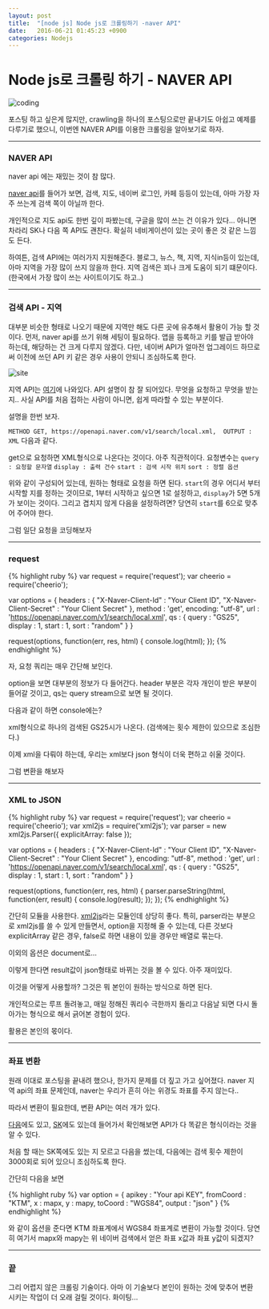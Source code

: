 ```yaml
---
layout: post
title:  "[node js] Node js로 크롤링하기 -naver API"
date:   2016-06-21 01:45:23 +0900
categories: Nodejs
---
```


# Node js로 크롤링 하기 - NAVER API

![coding](https://images.unsplash.com/photo-1417733403748-83bbc7c05140?ixlib=rb-0.3.5&q=80&fm=jpg&crop=entropy&s=1df0633aecd7ac2763d7548c671cebf9)

포스팅 하고 싶은게 많지만, crawling을 하나의 포스팅으로만 끝내기도 아쉽고 예제를 다루기로 했으니, 이번엔 NAVER API를 이용한 크롤링을 알아보기로 하자.

---

### NAVER API

naver api 에는 재밌는 것이 참 많다.

[naver api](http://developer.naver.com/wiki/pages/SrchAPI)를 들어가 보면, 검색, 지도, 네이버 로그인, 카페 등등이 있는데, 아마 가장 자주 쓰는게 검색 쪽이 아닐까 한다. 

개인적으로 지도 api도 한번 깊이 파봤는데, 구글을 많이 쓰는 건 이유가 있다... 아니면 차라리 SK나 다음 쪽 API도 괜찬다. 확실히 네비게이션이 있는 곳이 좋은 것 같은 느낌도 든다.

하여튼, 검색 API에는 여러가지 지원해준다. 블로그, 뉴스, 책, 지역, 지식in등이 있는데, 아마 지역을 가장 많이 쓰지 않을까 한다. 
지역 검색은 꾀나 크게 도움이 되기 떄문이다. (한국에서 가장 많이 쓰는 사이트이기도 하고..)

---

### 검색 API - 지역

대부분 비슷한 형태로 나오기 때문에 지역만 해도 다른 곳에 유추해서 활용이 가능 할 것이다.
먼저, naver api를 쓰기 위해 세팅이 필요하다. 앱을 등록하고 키를 발급 받아야 하는데, 해당하는 건 크게 다루지 않겠다. 다만, 네이버 API가 얼마전 업그레이드 하므로써 이전에 쓰던 API 키 같은 경우 사용이 안되니 조심하도록 한다.

![site](https://images.unsplash.com/photo-1452882628481-6a2da9481239?ixlib=rb-0.3.5&q=80&fm=jpg&crop=entropy&s=955801ecdc6020a1dd8403fdee1fd635)

지역 API는 [여기](https://developers.naver.com/docs/search/local)에 나와있다.
API 설명이 참 잘 되어있다. 무엇을 요청하고 무엇을 받는지..
사실 API를 처음 접하는 사람이 아니면, 쉽게 따라할 수 있는 부분이다.

설명을 한번 보자.

`METHOD GET, https://openapi.naver.com/v1/search/local.xml,  OUTPUT : XML`
다음과 같다.

get으로 요청하면 XML형식으로 나온다는 것이다. 아주 직관적이다.
요청변수는 
`query : 요청할 문자열`
`display : 출력 건수`
`start : 검색 시작 위치`
`sort : 정렬 옵션`

위와 같이 구성되어 있는데, 원하는 형태로 요청을 하면 된다.
`start`의 경우 어디서 부터 시작할 지를 정하는 것이므로, 1부터 시작하고 싶으면 1로 설정하고, `display`가 5면 5개가 보이는 것이다. 그리고 겹치지 않게 다음을 설정하려면? 당연히 `start`를 6으로 맞추어 주어야 한다.

그럼 일단 요청을 코딩해보자 

---

### request

{% highlight ruby %}
var request = require('request');
var cheerio = require('cheerio');

var options = {
	headers : {
		"X-Naver-Client-Id" : "Your Client ID",
		"X-Naver-Client-Secret" : "Your Client Secret"
	},
	method : 'get',
	encoding: "utf-8",
	url : 'https://openapi.naver.com/v1/search/local.xml',
	qs : {
	  query : "GS25",
	  display : 1,
	  start : 1,
	  sort : "random"
	}
}

request(options, function(err, res, html) {
	console.log(html);
});
{% endhighlight %}

자, 요청 쿼리는 매우 간단해 보인다.

option을 보면 대부분의 정보가 다 들어간다.
header 부분은 각자 개인이 받은 부분이 들어갈 것이고, 
qs는 query stream으로 보면 될 것이다. 

다음과 같이 하면 console에는? 

xml형식으로 하나의 검색된 GS25시가 나온다.
(검색에는 횟수 제한이 있으므로 조심한다.)

이제 xml을 다뤄야 하는데, 우리는 xml보다 json 형식이 더욱 편하고 쉬울 것이다.

그럼 변환을 해보자

---

### XML to JSON

{% highlight ruby %}
var request = require('request');
var cheerio = require('cheerio');
var xml2js = require('xml2js');
var parser = new xml2js.Parser({
    explicitArray: false
});

var options = {
	headers : {
		"X-Naver-Client-Id" : "Your Client ID",
		"X-Naver-Client-Secret" : "Your Client Secret"
	},
	encoding: "utf-8",
	method : 'get',
	url : 'https://openapi.naver.com/v1/search/local.xml',
	qs : {
	  query : "GS25",
	  display : 1,
	  start : 1,
	  sort : "random"
	}
}

request(options, function(err, res, html) {
	parser.parseString(html, function(err, result) {
		console.log(result);
	});
});
{% endhighlight %}


간단히 모듈을 사용한다.
[xml2js](https://www.npmjs.com/package/xml2js)라는 모듈인데 상당히 좋다.
특히, parser라는 부분으로 xml2js를 쓸 수 있게 만들면서, option을 지정해 줄 수 있는데, 다른 것보다 explicitArray 같은 경우, false로 하면 내용이 있을 경우만 배열로 묶는다.

이외의 옵션은 document로...

이렇게 한다면 result값이 json형태로 바뀌는 것을 볼 수 있다. 아주 재미있다.

이것을 어떻게 사용할까? 그것은 뭐 본인이 원하는 방식으로 하면 된다.

개인적으로는 루프 돌려놓고, 매일 정해진 쿼리수 극한까지 돌리고 다음날 되면 다시 돌아가는 형식으로 해서 긁어본 경험이 있다.

활용은 본인의 몫이다.

---

### 좌표 변환

원래 이대로 포스팅을 끝내려 했으나, 한가지 문제를 더 짚고 가고 싶어졌다.
naver 지역 api의 좌표 문제인데, naver는 우리가 흔히 아는 위경도 좌표를 주지 않는다..

따라서 변환이 필요한데, 변환 API는 여러 개가 있다.

[다음](https://developers.daum.net/services/apis/local)에도 있고, [SK](https://developers.skplanetx.com/apidoc/kor/t-map/geocoding/)에도 있는데 들어가서 확인해보면 API가 다 똑같은 형식이라는 것을 알 수 있다.

처음 할 때는 SK쪽에도 있는 지 모르고 다음을 썼는데, 다음에는 검색 횟수 제한이 3000회로 되어 있으니 조심하도록 한다.

간단히 다음을 보면

{% highlight ruby %}
var option = {
    apikey : "Your api KEY",
    fromCoord : "KTM",
    x : mapx,
    y : mapy,
    toCoord : "WGS84",
    output : "json"
}
{% endhighlight %}

와 같이 옵션을 준다면 KTM 좌표계에서 WGS84 좌표계로 변환이 가능할 것이다. 당연히 여기서 mapx와 mapy는 위 네이버 검색에서 얻은 좌표 x값과 좌표 y값이 되겠지?

---

### 끝

그리 어렵지 않은 크롤링 기술이다.
아마 이 기술보다 본인이 원하는 것에 맞추어 변환 시키는 작업이 더 오래 걸릴 것이다.
화이팅...



